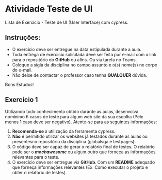 # Atividade Teste de UI

Lista de Exercício - Teste de UI (User Interface) com cypress.

## Instruções:

- O exercício deve ser entregue na data estipulada durante a aula.
- Toda entrega de exercício solicitada deve ser feita por e-mail com o link para o repositório do **GitHub** ou afins. Ou via tarefa no Teams.
- Coloque a sigla da disciplina no campo assunto e o(s) nome(s) no corpo do e-mail.
- Não deixe de contactar o professor caso tenha **QUALQUER** dúvida.

Bons Estudos!

## Exercício 1

Utilizando todo conhecimento obtido durante as aulas, desenvolva nomínimo 6 casos de teste para algum web site da sua escolha (Pelo menos 1 caso deve ser negativo). Atente-se para as seguintes informações:

1. **Recomenda-se** a utilização da ferramenta cypress.
2. **Não** é permitido utilizar os websites já testados durante as aulas ou presentesno repositório da disciplina (globalsqa e testpages).
3. O código deve ser capaz de gerar o relatório final de testes. O relatório pode ser o **_mochawesome_** ou algum outro que forneça as informações relevantes para o teste.
4. O exercício deve ser entregue via **GitHub**. Com um **README** adequado que forneça informações relevantes (Ex: Como executar o projeto e obter o relatório de testes).
